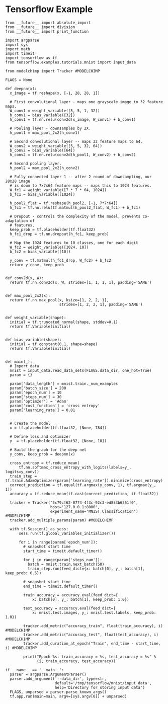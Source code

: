 # Tensorflow Example
    from __future__ import absolute_import
    from __future__ import division
    from __future__ import print_function

    import argparse
    import sys
    import math
    import timeit
    import tensorflow as tf
    from tensorflow.examples.tutorials.mnist import input_data

    from modelchimp import Tracker #MODELCHIMP

    FLAGS = None

    def deepnn(x):
      x_image = tf.reshape(x, [-1, 28, 28, 1])

      # First convolutional layer - maps one grayscale image to 32 feature maps.
      W_conv1 = weight_variable([5, 5, 1, 32])
      b_conv1 = bias_variable([32])
      h_conv1 = tf.nn.relu(conv2d(x_image, W_conv1) + b_conv1)

      # Pooling layer - downsamples by 2X.
      h_pool1 = max_pool_2x2(h_conv1)

      # Second convolutional layer -- maps 32 feature maps to 64.
      W_conv2 = weight_variable([5, 5, 32, 64])
      b_conv2 = bias_variable([64])
      h_conv2 = tf.nn.relu(conv2d(h_pool1, W_conv2) + b_conv2)

      # Second pooling layer.
      h_pool2 = max_pool_2x2(h_conv2)

      # Fully connected layer 1 -- after 2 round of downsampling, our 28x28 image
      # is down to 7x7x64 feature maps -- maps this to 1024 features.
      W_fc1 = weight_variable([7 * 7 * 64, 1024])
      b_fc1 = bias_variable([1024])

      h_pool2_flat = tf.reshape(h_pool2, [-1, 7*7*64])
      h_fc1 = tf.nn.relu(tf.matmul(h_pool2_flat, W_fc1) + b_fc1)

      # Dropout - controls the complexity of the model, prevents co-adaptation of
      # features.
      keep_prob = tf.placeholder(tf.float32)
      h_fc1_drop = tf.nn.dropout(h_fc1, keep_prob)

      # Map the 1024 features to 10 classes, one for each digit
      W_fc2 = weight_variable([1024, 10])
      b_fc2 = bias_variable([10])

      y_conv = tf.matmul(h_fc1_drop, W_fc2) + b_fc2
      return y_conv, keep_prob


    def conv2d(x, W):
      return tf.nn.conv2d(x, W, strides=[1, 1, 1, 1], padding='SAME')


    def max_pool_2x2(x):
      return tf.nn.max_pool(x, ksize=[1, 2, 2, 1],
                            strides=[1, 2, 2, 1], padding='SAME')


    def weight_variable(shape):
      initial = tf.truncated_normal(shape, stddev=0.1)
      return tf.Variable(initial)


    def bias_variable(shape):
      initial = tf.constant(0.1, shape=shape)
      return tf.Variable(initial)


    def main(_):
      # Import data
      mnist = input_data.read_data_sets(FLAGS.data_dir, one_hot=True)
      param = {}

      param['data_length'] = mnist.train._num_examples
      param['batch_size'] = 200
      param['epoch_num'] = 10
      param['steps_num'] = 30
      param['optimzer'] = 'Adam'
      param['cost_function'] = 'cross entropy'
      param['learning_rate'] = 0.01


      # Create the model
      x = tf.placeholder(tf.float32, [None, 784])

      # Define loss and optimizer
      y_ = tf.placeholder(tf.float32, [None, 10])

      # Build the graph for the deep net
      y_conv, keep_prob = deepnn(x)

      cross_entropy = tf.reduce_mean(
          tf.nn.softmax_cross_entropy_with_logits(labels=y_, logits=y_conv))
      train_step = tf.train.AdamOptimizer(param['learning_rate']).minimize(cross_entropy)
      correct_prediction = tf.equal(tf.argmax(y_conv, 1), tf.argmax(y_, 1))
      accuracy = tf.reduce_mean(tf.cast(correct_prediction, tf.float32))

      tracker = Tracker('5c79cf62-0774-4f3c-92c3-ed853b6351f0',
                        host='127.0.0.1:8000',
                        experiment_name='MNIST Classification') #MODELCHIMP
      tracker.add_multiple_params(param) #MODELCHIMP

      with tf.Session() as sess:
          sess.run(tf.global_variables_initializer())

          for i in range(param['epoch_num']):
            # snapshot start time
            start_time = timeit.default_timer()

            for j in range(param['steps_num']):
              batch = mnist.train.next_batch(50)
              train_step.run(feed_dict={x: batch[0], y_: batch[1], keep_prob: 0.5})

            # snapshot start time
            end_time = timeit.default_timer()

            train_accuracy = accuracy.eval(feed_dict={
                x: batch[0], y_: batch[1], keep_prob: 1.0})

            test_accuracy = accuracy.eval(feed_dict={
                x: mnist.test.images, y_: mnist.test.labels, keep_prob: 1.0})

            tracker.add_metric("accuracy_train", float(train_accuracy), i) #MODELCHIMP
            tracker.add_metric("accuracy_test", float(test_accuracy), i) #MODELCHIMP
            tracker.add_duration_at_epoch("Train", end_time - start_time, i) #MODELCHIMP

            print("Epoch %s: train_accuracy = %s, test_accuracy = %s" %
                  (i, train_accuracy, test_accuracy))

    if __name__ == '__main__':
      parser = argparse.ArgumentParser()
      parser.add_argument('--data_dir', type=str,
                          default='/tmp/tensorflow/mnist/input_data',
                          help='Directory for storing input data')
      FLAGS, unparsed = parser.parse_known_args()
      tf.app.run(main=main, argv=[sys.argv[0]] + unparsed)
